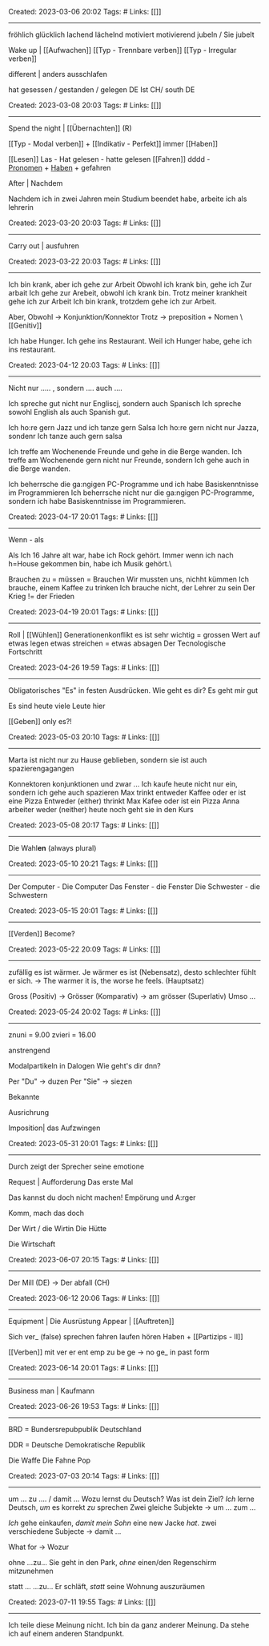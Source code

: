 Created: 2023-03-06 20:02
Tags: #
Links: [[]]
___

fröhlich
glücklich
lachend
lächelnd
motiviert 
motivierend
jubeln / Sie jubelt

Wake up | [[Aufwachen]]
[[Typ - Trennbare verben]] [[Typ - Irregular verben]]

different | anders
ausschlafen

hat gesessen / gestanden / gelegen DE
Ist CH/ south DE

Created: 2023-03-08 20:03
Tags: #
Links: [[]]
___

Spend the night | [[Übernachten]] (R)

[[Typ - Modal verben]] + [[Indikativ - Perfekt]] immer [[Haben]]

[[Lesen]] Las - Hat gelesen - hatte gelesen
[[Fahren]] dddd - [Pronomen](app://obsidian.md/Pronomen) + [Haben](app://obsidian.md/Haben) + gefahren

After | Nachdem

Nachdem ich in zwei Jahren mein Studium beendet habe, arbeite ich als lehrerin


Created: 2023-03-20 20:03
Tags: #
Links: [[]]
___
Carry out | ausfuhren


Created: 2023-03-22 20:03
Tags: #
Links: [[]]
___
Ich bin krank, aber ich gehe zur Arbeit
Obwohl ich krank bin, gehe ich Zur arbait
Ich gehe zur Arebeit, obwohl ich krank bin.
Trotz meiner krankheit gehe ich zur Arbeit
Ich bin krank, trotzdem gehe ich zur Arbeit.

Aber, Obwohl -> Konjunktion/Konnektor
Trotz -> preposition + Nomen \ [[Genitiv]]

Ich habe Hunger. Ich gehe ins Restaurant.
Weil ich Hunger habe, gehe ich ins restaurant.



Created: 2023-04-12 20:03
Tags: #
Links: [[]]
___

Nicht nur ..... , sondern .... auch ....

Ich spreche gut nicht nur Engliscj, sondern auch Spanisch
Ich spreche sowohl English als auch Spanish gut.

Ich ho:re gern Jazz und ich tanze gern Salsa
Ich ho:re gern nicht nur Jazza, sondenr Ich tanze auch gern salsa

Ich treffe am Wochenende Freunde und gehe in die Berge wanden.
Ich treffe am Wochenende gern nicht nur Freunde,  sondern Ich gehe auch in die Berge wanden.

Ich beherrsche die ga:ngigen PC-Programme und ich habe Basiskenntnisse im Programmieren
Ich beherrsche nicht nur die ga:ngigen PC-Programme, sondern ich habe Basiskenntnisse im Programmieren.

Created: 2023-04-17 20:01
Tags: #
Links: [[]]
___

Wenn - als

Als Ich 16 Jahre alt war, habe ich Rock gehört.
Immer wenn ich nach h=House gekommen bin, habe ich Musik gehört.\

Brauchen zu = müssen = Brauchen
Wir mussten uns, nichht kümmen
Ich brauche, einem Kaffee zu trinken
Ich brauche nicht, der Lehrer zu sein
Der Krieg != der Frieden



Created: 2023-04-19 20:01
Tags: #
Links: [[]]
___

Roll | [[Wühlen]]
Generationenkonflikt
es ist sehr wichtig = grossen Wert auf etwas legen
etwas streichen = etwas absagen
Der Tecnologische Fortschritt 


Created: 2023-04-26 19:59
Tags: #
Links: [[]]
___

Obligatorisches "Es" in festen Ausdrücken.
Wie geht es dir?
Es geht mir gut

Es sind heute viele Leute hier

[[Geben]] only es?!

Created: 2023-05-03 20:10
Tags: #
Links: [[]]
___

Marta ist nicht nur zu Hause geblieben, sondern sie ist auch spazierengagangen

Konnektoren konjunktionen
und zwar ...
Ich kaufe heute nicht nur ein, sondern ich gehe auch spazieren
Max trinkt entweder Kaffee oder er ist eine Pizza
Entweder (either) thrinkt Max Kafee oder ist ein Pizza
Anna arbeiter weder (neither) heute noch geht sie in den Kurs


Created: 2023-05-08 20:17
Tags: #
Links: [[]]
___

Die Wahl**en** (always plural)


Created: 2023-05-10 20:21
Tags: #
Links: [[]]
___
Der Computer - Die Computer 
Das Fenster - die Fenster 
Die Schwester - die Schwestern 

Created: 2023-05-15 20:01
Tags: #
Links: [[]]
___

[[Verden]] Become?

Created: 2023-05-22 20:09
Tags: #
Links: [[]]
___

zufällig
es ist  wärmer.
Je wärmer es  ist (Nebensatz), desto schlechter fühlt er sich. -> The warmer it is, the worse he feels. (Hauptsatz)

Gross (Positiv) -> Grösser (Komparativ) -> am grösser (Superlativ)
Umso ...


Created: 2023-05-24 20:02
Tags: #
Links: [[]]
___

znuni = 9.00
zvieri = 16.00

anstrengend

Modalpartikeln in Dalogen
Wie geht's dir dnn?

Per "Du" -> duzen
Per "Sie" -> siezen

Bekannte

Ausrichrung


Imposition| das Aufzwingen 

Created: 2023-05-31 20:01
Tags: #
Links: [[]]
___

Durch
zeigt der Sprecher seine emotione

Request | Aufforderung
Das erste Mal

Das kannst du doch nicht machen!
Empörung und A:rger

Komm, mach das doch

Der Wirt / die Wirtin
Die Hütte

Die Wirtschaft

Created: 2023-06-07 20:15
Tags: #
Links: [[]]
___

Der Mill (DE) -> Der abfall (CH)

Created: 2023-06-12 20:06
Tags: #
Links: [[]]
___

Equipment | Die Ausrüstung
Appear | [[Auftreten]] 

Sich ver_ (false)
sprechen 
fahren
laufen
hören
Haben + [[Partizips - II]]

[[Verben]] mit ver er ent emp zu be ge -> no ge_ in past form


Created: 2023-06-14 20:01
Tags: #
Links: [[]]
___

Business man | Kaufmann


Created: 2023-06-26 19:53
Tags: #
Links: [[]]
___

BRD = Bundersrepubpublik Deutschland

DDR = Deutsche Demokratische Republik

Die Waffe 
Die Fahne 
Pop


Created: 2023-07-03 20:14
Tags: #
Links: [[]]
___

um ... zu .... / damit ...
Wozu lernst du Deutsch? Was ist dein Ziel?
*Ich* lerne Deutsch, *um* es korrekt *zu* sprechen
Zwei gleiche Subjekte -> um ... zum ...

*Ich* gehe einkaufen, *damit* *mein Sohn* eine new Jacke *hat*.
zwei verschiedene Subjecte -> damit ...


What for -> Wozur

ohne ...zu...
Sie geht in den Park, *ohne* einen/den Regenschirm mit*zu*nehmen

statt ... ...zu...
Er schläft, *statt* seine Wohnung aus*zu*räumen


Created: 2023-07-11 19:55
Tags: #
Links: [[]]
___

Ich teile diese Meinung nicht.
Ich bin da ganz anderer Meinung.
Da stehe ich auf einem anderen Standpunkt.